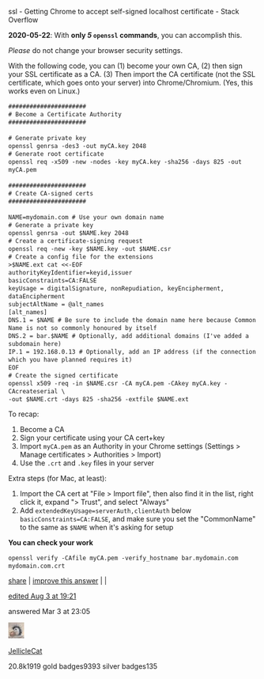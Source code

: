 ssl - Getting Chrome to accept self-signed localhost certificate - Stack Overflow

**2020-05-22**: With **only *5* `openssl` commands**, you can accomplish this.

*Please* do not change your browser security settings.

With the following code, you can (1) become your own CA, (2) then sign your SSL certificate as a CA. (3) Then import the CA certificate (not the SSL certificate, which goes onto your server) into Chrome/Chromium. (Yes, this works even on Linux.)

```
######################
# Become a Certificate Authority
######################

# Generate private key
openssl genrsa -des3 -out myCA.key 2048
# Generate root certificate
openssl req -x509 -new -nodes -key myCA.key -sha256 -days 825 -out myCA.pem

######################
# Create CA-signed certs
######################

NAME=mydomain.com # Use your own domain name
# Generate a private key
openssl genrsa -out $NAME.key 2048
# Create a certificate-signing request
openssl req -new -key $NAME.key -out $NAME.csr
# Create a config file for the extensions
>$NAME.ext cat <<-EOF
authorityKeyIdentifier=keyid,issuer
basicConstraints=CA:FALSE
keyUsage = digitalSignature, nonRepudiation, keyEncipherment, dataEncipherment
subjectAltName = @alt_names
[alt_names]
DNS.1 = $NAME # Be sure to include the domain name here because Common Name is not so commonly honoured by itself
DNS.2 = bar.$NAME # Optionally, add additional domains (I've added a subdomain here)
IP.1 = 192.168.0.13 # Optionally, add an IP address (if the connection which you have planned requires it)
EOF
# Create the signed certificate
openssl x509 -req -in $NAME.csr -CA myCA.pem -CAkey myCA.key -CAcreateserial \
-out $NAME.crt -days 825 -sha256 -extfile $NAME.ext
```

To recap:

1.  Become a CA
2.  Sign your certificate using your CA cert+key
3.  Import `myCA.pem` as an Authority in your Chrome settings (Settings > Manage certificates > Authorities > Import)
4.  Use the `.crt` and `.key` files in your server

Extra steps (for Mac, at least):

1.  Import the CA cert at "File > Import file", then also find it in the list, right click it, expand "> Trust", and select "Always"
2.  Add `extendedKeyUsage=serverAuth,clientAuth` below `basicConstraints=CA:FALSE`, and make sure you set the "CommonName" to the same as `$NAME` when it's asking for setup

**You can check your work**

```
openssl verify -CAfile myCA.pem -verify_hostname bar.mydomain.com mydomain.com.crt
```

[share](https://stackoverflow.com/a/60516812 "short permalink to this answer") | [improve this answer](https://stackoverflow.com/posts/60516812/edit) | |

[edited Aug 3 at 19:21](https://stackoverflow.com/posts/60516812/revisions "show all edits to this post")

answered Mar 3 at 23:05

[![](../../../_resources/375fd83f84ce412d8ae62fd857183d27.jpg)](https://stackoverflow.com/users/507721/jelliclecat)

[JellicleCat](https://stackoverflow.com/users/507721/jelliclecat)

20.8k1919 gold badges9393 silver badges135